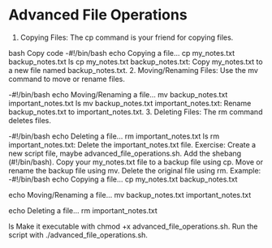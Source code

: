 # Advanced File Operations

1. Copying Files:
The cp command is your friend for copying files.

bash
Copy code
-#!/bin/bash
echo Copying a file...
cp my_notes.txt backup_notes.txt
ls
cp my_notes.txt backup_notes.txt: Copy my_notes.txt to a new file named backup_notes.txt.
2. Moving/Renaming Files:
Use the mv command to move or rename files.

-#!/bin/bash
echo Moving/Renaming a file...
mv backup_notes.txt important_notes.txt
ls
mv backup_notes.txt important_notes.txt: Rename backup_notes.txt to important_notes.txt.
3. Deleting Files:
The rm command deletes files.

-#!/bin/bash
echo Deleting a file...
rm important_notes.txt
ls
rm important_notes.txt: Delete the important_notes.txt file.
Exercise:
Create a new script file, maybe advanced_file_operations.sh.
Add the shebang (#!/bin/bash).
Copy your my_notes.txt file to a backup file using cp.
Move or rename the backup file using mv.
Delete the original file using rm.
Example:
-#!/bin/bash
echo Copying a file...
cp my_notes.txt backup_notes.txt

echo Moving/Renaming a file...
mv backup_notes.txt important_notes.txt

echo Deleting a file...
rm important_notes.txt

ls
Make it executable with chmod +x advanced_file_operations.sh.
Run the script with ./advanced_file_operations.sh.

